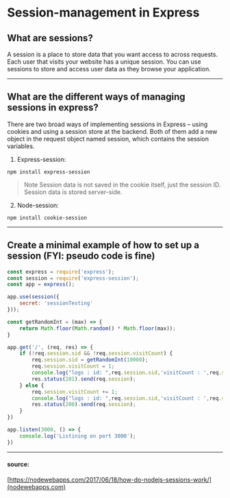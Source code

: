 # Session-management in Express

## What are sessions?

A session is a place to store data that you want access to across requests. Each user that visits your website has a unique session.  You can use sessions to store and access user data as they browse your application.

---

## What are the different ways of managing sessions in express?

There are two broad ways of implementing sessions in Express – using cookies and using a session store at the backend. Both of them add a new object in the request object named session, which contains the session variables.

1. Express-session:
~~~
npm install express-session
~~~
> Note Session data is not saved in the cookie itself, just the session ID. Session data is stored server-side.

2. Node-session:
~~~
npm install cookie-session
~~~

---

## Create a minimal example of how to set up a session (FYI: pseudo code is fine)

```javascript
const express = require('express');
const session = require('express-session');
const app = express();

app.use(session({
    secret: 'sessionTesting'
}));

const getRandomInt = (max) => {
    return Math.floor(Math.random() * Math.floor(max));
}

app.get('/', (req, res) => {
    if (!req.session.sid && !req.session.visitCount) {
        req.session.sid = getRandomInt(10000);
        req.session.visitCount = 1;
        console.log("logs : id: ",req.session.sid,'visitCount : ',req.session.visitCount);
        res.status(201).send(req.session);
    } else {
        req.session.visitCount += 1;
        console.log("logs : id: ",req.session.sid,'visitCount : ',req.session.visitCount);
        res.status(200).send(req.session);
    }
})

app.listen(3000, () => {
    console.log('Listining on port 3000');
})
```
---


#### source:

[https://nodewebapps.com/2017/06/18/how-do-nodejs-sessions-work/](nodewebapps.com)

